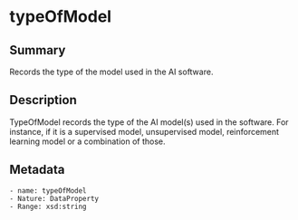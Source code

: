 <!-- Automatically generated by spec-parser v2.0.0 on 2023-12-25T20:28:21.783513+00:00 -->
<!-- SPDX-License-Identifier: Community-Spec-1.0 -->

# typeOfModel

## Summary

Records the type of the model used in the AI software.


## Description

TypeOfModel records the type of the AI model(s) used in the software. 
For instance, if it is a supervised model, unsupervised model, reinforcement learning model or a combination of those.


## Metadata

    - name: typeOfModel
    - Nature: DataProperty
    - Range: xsd:string




